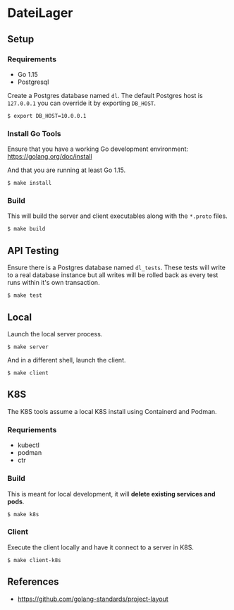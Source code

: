 # DateiLager

## Setup

### Requirements

- Go 1.15
- Postgresql

Create a Postgres database named `dl`. The default Postgres host is `127.0.0.1` you can override it by
exporting `DB_HOST`.

```
$ export DB_HOST=10.0.0.1
```

### Install Go Tools

Ensure that you have a working Go development environment: https://golang.org/doc/install

And that you are running at least Go 1.15.

```
$ make install
```

### Build

This will build the server and client executables along with the `*.proto` files.

```
$ make build
```

## API Testing

Ensure there is a Postgres database named `dl_tests`. These tests will write to a real database instance
but all writes will be rolled back as every test runs within it's own transaction.

```
$ make test
```

## Local

Launch the local server process.

```
$ make server
```

And in a different shell, launch the client.

```
$ make client
```

## K8S

The K8S tools assume a local K8S install using Containerd and Podman.

### Requriements

- kubectl
- podman
- ctr

### Build

This is meant for local development, it will **delete existing services and pods**.

```
$ make k8s
```

### Client

Execute the client locally and have it connect to a server in K8S.

```
$ make client-k8s
```

## References

- https://github.com/golang-standards/project-layout
